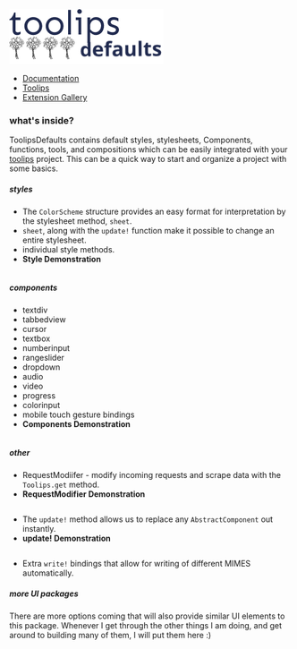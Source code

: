 <div align><img src = "https://github.com/ChifiSource/image_dump/blob/main/toolips/toolipsdefaults.png" href = "https://toolips.app"></img></div>

- [Documentation](doc.toolips.app/extensions/toolips_base64)
- [Toolips](https://github.com/ChifiSource/Toolips.jl)
- [Extension Gallery](https://toolips.app/?page=gallery&selected=defaults)
### what's inside?
ToolipsDefaults contains default styles, stylesheets, Components, functions, tools, and compositions which can be easily integrated with your [toolips](https://github.com/ChifiSource/Toolips.jl) project. This can be a quick way to start and organize a project with some basics. 
##### styles
- The `ColorScheme` structure provides an easy format for interpretation by the stylesheet method, `sheet`.
- `sheet`, along with the `update!` function make it possible to change an entire stylesheet.
- individual style methods.
- **Style Demonstration**
```julia
```
##### components
- textdiv
- tabbedview
- cursor
- textbox
- numberinput
- rangeslider
- dropdown
- audio
- video
- progress
- colorinput
- mobile touch gesture bindings
- **Components Demonstration**
```julia
```
##### other
- RequestModiifer - modify incoming requests and scrape data with the `Toolips.get` method.
- **RequestModifier Demonstration**
```julia
```
- The `update!` method allows us to replace any `AbstractComponent` out instantly.
- **update! Demonstration**
```julia
```
- Extra `write!` bindings that allow for writing of different MIMES automatically.

##### more UI packages
There are more options coming that will also provide similar UI elements to this package. Whenever I get through the other things I am doing, and get around to building many of them, I will put them here :)
